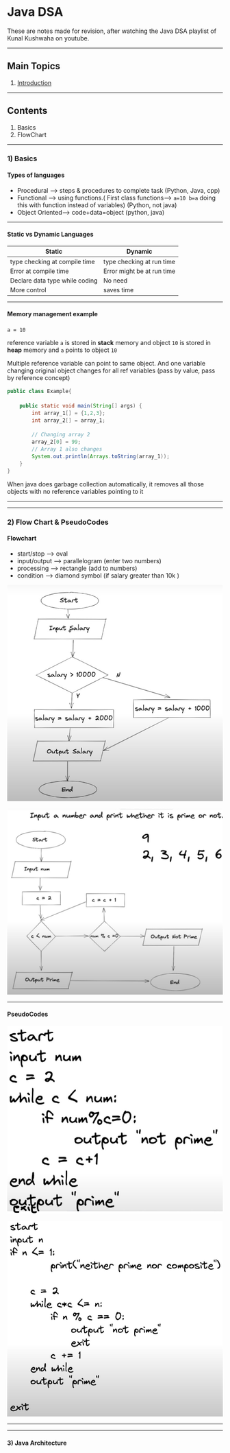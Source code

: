 # Java DSA

These are notes made for revision, after watching the Java DSA playlist of Kunal Kushwaha on youtube.

***


## Main Topics

1) [Introduction](java_dsa_intro.md)


***

## Contents

1) Basics
2) FlowChart


***

### 1) Basics

#### Types of languages

* Procedural --> steps & procedures to complete task (Python, Java, cpp)
* Functional --> using functions.( First class functions--> `a=10 b=a` doing this with function instead of variables) (Python, not java)
* Object Oriented--> code+data=object  (python, java)

***

#### Static vs Dynamic Languages

| Static                         | Dynamic                    |
|--------------------------------|----------------------------|
| type checking at compile time  | type checking at run time  |
| Error at compile time          | Error might be at run time |
| Declare data type while coding | No need                    |
| More control                   | saves time                 |

***

#### Memory management example

`a = 10`

reference variable `a` is stored in **stack** memory and object `10` is stored in **heap** memory and `a` points to object `10`

Multiple reference variable can point to same object. And one variable changing original object changes for all ref variables (pass by value, pass by reference concept)

```java
public class Example{

    public static void main(String[] args) {
        int array_1[] = {1,2,3};
        int array_2[] = array_1;

        // Changing array 2
        array_2[0] = 99;
        // Array 1 also changes
        System.out.println(Arrays.toString(array_1));
    }
}
```

When java does garbage collection automatically, it removes all those objects with no reference variables pointing to it

***
***

### 2) Flow Chart & PseudoCodes

#### Flowchart
* start/stop --> oval
* input/output --> parallelogram  (enter two numbers)
* processing --> rectangle (add to numbers)
* condition --> diamond symbol (if salary greater than 10k )

![Salary Problem FlowChart](/Images/JavaDSA/salary_flowchart.jpg)

![Prime Number Problem Flowchart](/Images/JavaDSA/prime_flowchart.jpg)

***

#### PseudoCodes

![Prime Number Problem pseudocode](/Images/JavaDSA/prime_pseudocode.jpg)

![Optimized Prime Number Problem pseudocode](/Images/JavaDSA/optimizes_prime_pseudocode.jpg)

***
***

#### 3)  Java Architecture



